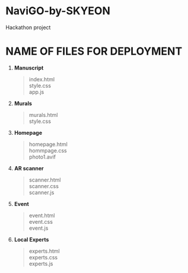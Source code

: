 # NaviGO-by-SKYEON
Hackathon project 

# NAME OF FILES FOR DEPLOYMENT
1) **Manuscript**
   >index.html <br>
   >style.css <br>
   >app.js 
2) **Murals**
   >murals.html <br>
   >style.css <br>
   >
3) **Homepage**
   >homepage.html<br>
   >hommpage.css <br>
   >photo1.avif 
4) **AR scanner**
   >scanner.html<br> 
   >scanner.css <br>
   >scanner.js <br>
5) **Event**
   >event.html<br>
   >event.css<br>
   >event.js
6) **Local Experts**
   >experts.html<br> 
   >experts.css<br> 
   >experts.js 
